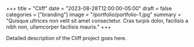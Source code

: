 +++
title = "Cliff"
date = "2023-08-28T12:00:00-05:00"
draft = false
categories = ["branding"]
image = "/portfolio/portfolio-1.jpg"
summary = "Quisque ultrices non velit sit amet consectetur. Cras turpis dolor, facilisis a nibh non, ullamcorper facilisis mauris."
+++

Detailed description of the Cliff project goes here.
